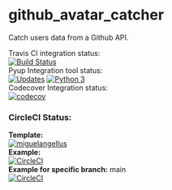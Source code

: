 # github_avatar_catcher
Catch users data from a Github API.

Travis CI integration status:\
[![Build Status](https://app.travis-ci.com/miguelangellus/github_avatar_catcher.svg?branch=main)](https://app.travis-ci.com/miguelangellus/github_avatar_catcher) \
Pyup Integration tool status:\
[![Updates](https://pyup.io/repos/github/miguelangellus/github_avatar_catcher/shield.svg)](https://pyup.io/repos/github/miguelangellus/github_avatar_catcher/) [![Python 3](https://pyup.io/repos/github/miguelangellus/github_avatar_catcher/python-3-shield.svg)](https://pyup.io/repos/github/miguelangellus/github_avatar_catcher/) \
Codecover Integration status:\
[![codecov](https://codecov.io/gh/miguelangellus/github_avatar_catcher/branch/main/graph/badge.svg?token=9QYAY17L94)](https://codecov.io/gh/miguelangellus/github_avatar_catcher)
### CircleCI Status:
**Template:** \
[![miguelangellus](https://circleci.com/gh/miguelangellus/github_avatar_catcher.svg?style=svg)](https://app.circleci.com/pipelines/github/miguelangellus/github_avatar_catcher/7/workflows/e3924b33-79c9-43d6-9185-59b1df14e6e9/jobs/15) \
**Example:** \
[![CircleCI](https://circleci.com/gh/miguelangellus/github_avatar_catcher.svg?style=shield)](https://circleci.com/gh/miguelangellus/github_avatar_catcher) \
**Example for specific branch:** main\
[![CircleCI](https://circleci.com/gh/miguelangellus/github_avatar_catcher/tree/main.svg?style=svg)](https://circleci.com/gh/miguelangellus/github_avatar_catcher/?branch=main)
